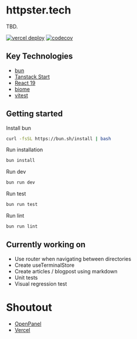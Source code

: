 # httpster.tech

TBD.

[![vercel deploy](https://deploy-badge.vercel.app/?url=https://httpster.tech&name=vercel)](https://httpster.tech)
[![codecov](https://codecov.io/github/viktorlarsson/httpster.tech/graph/badge.svg?token=YPMHYLOIKS)](https://codecov.io/github/viktorlarsson/httpster.tech)

## Key Technologies

- [bun](https://bun.sh/)
- [Tanstack Start](https://tanstack.com/start/latest)
- [React 19](https://react.dev/)
- [biome](https://biomejs.dev/)
- [vitest](https://vitest.dev/)

## Getting started

Install bun 

```bash
curl -fsSL https://bun.sh/install | bash
```

Run installation
```bash
bun install
```

Run dev
```bash
bun run dev
```

Run test
```bash
bun run test
```

Run lint
```bash
bun run lint
```

## Currently working on
- Use router when navigating between directories
- Create useTerminalStore
- Create articles / blogpost using markdown
- Unit tests
- Visual regression test

# Shoutout

- [OpenPanel](https://openpanel.dev)
- [Vercel](https://vercel.com)